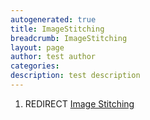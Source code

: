 ```yaml
---
autogenerated: true
title: ImageStitching
breadcrumb: ImageStitching
layout: page
author: test author
categories: 
description: test description
---
```


1.  REDIRECT [Image Stitching](Image_Stitching "wikilink")
